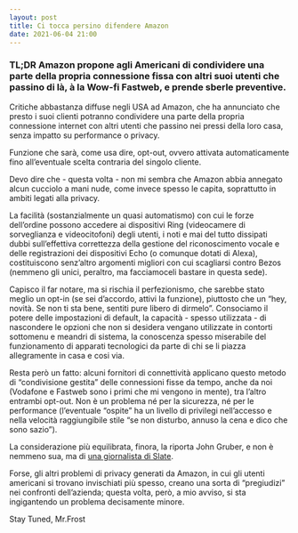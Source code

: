 ```yaml
---
layout: post
title: Ci tocca persino difendere Amazon
date: 2021-06-04 21:00
---
```


### TL;DR Amazon propone agli Americani di condividere una parte della propria connessione fissa con altri suoi utenti che passino di là, à la Wow-fi Fastweb, e prende sberle preventive.

Critiche abbastanza diffuse negli USA ad Amazon, che ha annunciato che presto i suoi clienti potranno condividere una parte della propria connessione internet con altri utenti che passino nei pressi della loro casa, senza impatto su performance o privacy.

Funzione che sarà, come usa dire, opt-out, ovvero attivata automaticamente fino all’eventuale scelta contraria del singolo cliente.

Devo dire che - questa volta - non mi sembra che Amazon abbia annegato alcun cucciolo a mani nude, come invece spesso le capita, soprattutto in ambiti legati alla privacy.

La facilità (sostanzialmente un quasi automatismo) con cui le forze dell’ordine possono accedere ai dispositivi Ring (videocamere di sorveglianza e videocitofoni) degli utenti, i noti e mai del tutto dissipati dubbi sull’effettiva correttezza della gestione del riconoscimento vocale e delle registrazioni dei dispositivi Echo (o comunque dotati di Alexa), costituiscono senz’altro argomenti migliori con cui scagliarsi contro Bezos (nemmeno gli unici, peraltro, ma facciamoceli bastare in questa sede).

Capisco il far notare, ma si rischia il perfezionismo, che sarebbe stato meglio un opt-in (se sei d’accordo, attivi la funzione), piuttosto che un “hey, novità. Se non ti sta bene, sentiti pure libero di dirmelo”. Consociamo il potere delle impostazioni di default, la capacità - spesso utilizzata - di nascondere le opzioni che non si desidera vengano utilizzate in contorti sottomenu e meandri di sistema, la conoscenza spesso miserabile del funzionamento di apparati tecnologici da parte di chi se li piazza allegramente in casa e cosi via.

Resta però un fatto: alcuni fornitori di connettività applicano questo metodo di “condivisione gestita” delle connessioni fisse da tempo, anche da noi (Vodafone e Fastweb sono i primi che mi vengono in mente), tra l’altro entrambi opt-out. Non è un problema né per la sicurezza, né per le performance (l’eventuale “ospite” ha un livello di privilegi nell’accesso e nella velocità raggiungibile stile “se non disturbo, annuso la cena e dico che sono sazio”).

La considerazione più equilibrata, finora, la riporta John Gruber, e non è nemmeno sua, ma di [una giornalista di Slate](https://slate.com/technology/2021/06/amazon-sidewalk-mesh-network-experiment-privacy.html).

Forse, gli altri problemi di privacy generati da Amazon, in cui gli utenti americani si trovano invischiati più spesso, creano una sorta di “pregiudizi” nei confronti dell’azienda; questa volta, però, a mio avviso, si sta ingigantendo un problema decisamente minore.

Stay Tuned, Mr.Frost